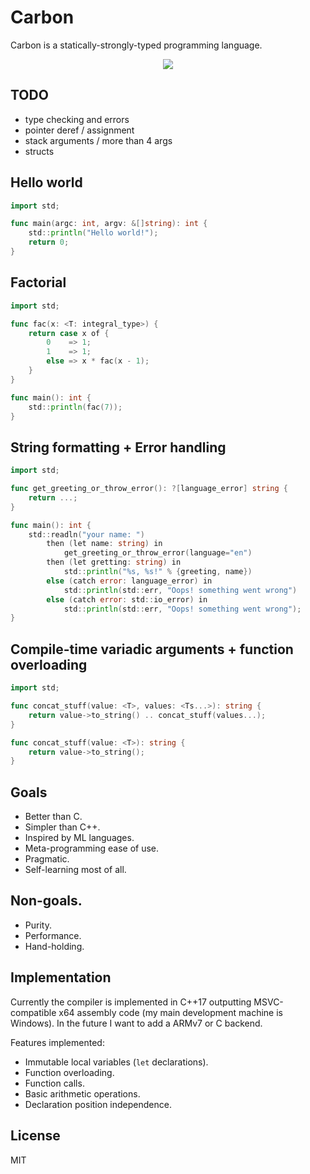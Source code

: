 # Carbon

Carbon is a statically-strongly-typed programming language.

<p align="center">
<img src="https://github.com/glhrmfrts/carbon/blob/main/carbon.png">
</p>

## TODO

- type checking and errors
- pointer deref / assignment
- stack arguments / more than 4 args
- structs

## Hello world

```go
import std;

func main(argc: int, argv: &[]string): int {
    std::println("Hello world!");
    return 0;
}
```

## Factorial

```go
import std;

func fac(x: <T: integral_type>) {
    return case x of {
        0    => 1;
        1    => 1;
        else => x * fac(x - 1);
    }
}

func main(): int {
    std::println(fac(7));
}
```

## String formatting + Error handling

```go
import std;

func get_greeting_or_throw_error(): ?[language_error] string {
    return ...;
}

func main(): int {
    std::readln("your name: ")
        then (let name: string) in
            get_greeting_or_throw_error(language="en")
        then (let gretting: string) in
            std::println("%s, %s!" % {greeting, name})
        else (catch error: language_error) in
            std::println(std::err, "Oops! something went wrong")
        else (catch error: std::io_error) in
            std::println(std::err, "Oops! something went wrong");
}
```

## Compile-time variadic arguments + function overloading

```go
import std;

func concat_stuff(value: <T>, values: <Ts...>): string {
    return value->to_string() .. concat_stuff(values...);
}

func concat_stuff(value: <T>): string {
    return value->to_string();
}
```

## Goals

- Better than C.
- Simpler than C++.
- Inspired by ML languages.
- Meta-programming ease of use.
- Pragmatic.
- Self-learning most of all.

## Non-goals.

- Purity.
- Performance.
- Hand-holding.

## Implementation

Currently the compiler is implemented in C++17 outputting MSVC-compatible x64 assembly code (my main development machine is Windows). In the future I want to add a ARMv7 or C backend.

Features implemented:

- Immutable local variables (`let` declarations).
- Function overloading.
- Function calls.
- Basic arithmetic operations.
- Declaration position independence.

## License

MIT
